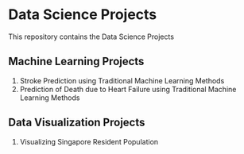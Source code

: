 # Data Science Projects

This repository contains the Data Science Projects

## Machine Learning Projects
1. Stroke Prediction using Traditional Machine Learning Methods
2. Prediction of Death due to Heart Failure using Traditional Machine Learning Methods

## Data Visualization Projects
1. Visualizing Singapore Resident Population
